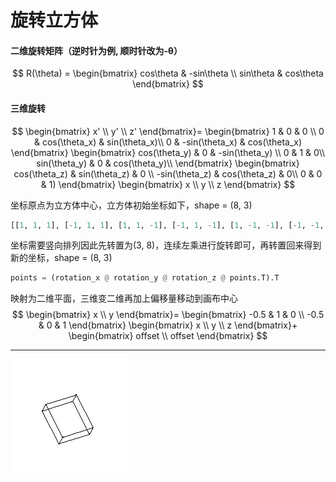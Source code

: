 # 旋转立方体

#### 二维旋转矩阵（逆时针为例,  顺时针改为-θ）


$$
R(\theta) = 
\begin{bmatrix}
  cos\theta & -sin\theta \\
  sin\theta & cos\theta
\end{bmatrix}
$$

#### 三维旋转

$$
\begin{bmatrix}
  x' \\
  y' \\
  z' 
\end{bmatrix}= 
\begin{bmatrix}
  1 & 0 & 0 \\
  0 & cos(\theta_x) & sin(\theta_x)\\
  0 & -sin(\theta_x) & cos(\theta_x)
\end{bmatrix}
\begin{bmatrix}
  cos(\theta_y) & 0 & -sin(\theta_y) \\
  0 & 1 & 0\\
  sin(\theta_y) & 0 & cos(\theta_y)\\
\end{bmatrix}
\begin{bmatrix}
  cos(\theta_z) & sin(\theta_z) & 0 \\
  -sin(\theta_z) & cos(\theta_z) & 0\\
  0 & 0 & 1)
\end{bmatrix}
\begin{bmatrix}
  x \\
  y \\
  z 
\end{bmatrix}
$$

坐标原点为立方体中心，立方体初始坐标如下，shape = (8, 3)

```python
[[1, 1, 1], [-1, 1, 1], [1, 1, -1], [-1, 1, -1], [1, -1, -1], [-1, -1, -1], [1, -1, 1], [-1, -1, 1]]
```

坐标需要竖向排列因此先转置为(3, 8)，连续左乘进行旋转即可，再转置回来得到新的坐标，shape = (8, 3)

```python
points = (rotation_x @ rotation_y @ rotation_z @ points.T).T
```

映射为二维平面，三维变二维再加上偏移量移动到画布中心
$$
\begin{bmatrix}
  x \\
  y 
\end{bmatrix}=
\begin{bmatrix}
  -0.5 & 1 & 0 \\
  -0.5 & 0 & 1 
\end{bmatrix}
\begin{bmatrix}
  x \\
  y \\
  z 
\end{bmatrix}+
\begin{bmatrix}
  offset \\
  offset 
\end{bmatrix}
$$

---

![](./cube.gif)
